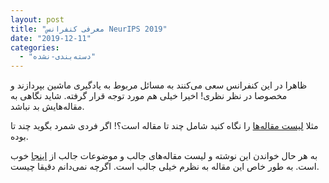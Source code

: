 ```yaml
---
layout: post
title: "معرفی کنفرانس NeurIPS 2019"
date: "2019-12-11"
categories: 
  - "دسته‌بندی-نشده"
---
```


ظاهرا در این کنفرانس سعی می‌کنند به مسائل مربوط به یادگیری ماشین بپردازند و مخصوصا در نظر نظری! اخیرا خیلی هم مورد توجه قرار گرفته. شاید نگاهی به مقاله‌هایش بد نباشد.

مثلا [لیست مقاله‌ها](https://papers.nips.cc/book/advances-in-neural-information-processing-systems-32-2019) را نگاه کنید شامل چند تا مقاله است؟! اگر فردی شمرد بگوید چند تا بوده.

به هر حال خواندن این نوشته و لیست مقاله‌های جالب و موضوعات جالب از [اینجا](https://medium.com/@NeurIPSConf/finalizing-the-program-for-neurips-2019-88e9bee29851) خوب است. به طور خاص این مقاله به نظرم خیلی جالب است. اگرچه نمی‌دانم دقیقا چیست.
